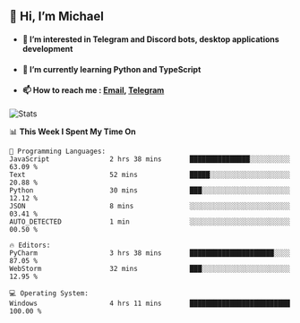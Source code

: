 ## 👋 Hi, I’m Michael
- #### 👀 I’m interested in Telegram and Discord bots, desktop applications development
- #### 🌱 I’m currently learning Python and TypeScript
- #### 📫 How to reach me : [Email](mailto:misha@kurapov.ru), [Telegram](https://t.me/mickr7)

![Stats](https://github-readme-stats.vercel.app/api?username=krpff&show_icons=true&theme=github_dark&hide_border=true&hide=issues&count_private=true&layout=compact)


<!--START_SECTION:waka-->
📊 **This Week I Spent My Time On** 

```text
💬 Programming Languages: 
JavaScript               2 hrs 38 mins       ███████████████░░░░░░░░░░   63.09 % 
Text                     52 mins             █████░░░░░░░░░░░░░░░░░░░░   20.88 % 
Python                   30 mins             ███░░░░░░░░░░░░░░░░░░░░░░   12.12 % 
JSON                     8 mins              ░░░░░░░░░░░░░░░░░░░░░░░░░   03.41 % 
AUTO_DETECTED            1 min               ░░░░░░░░░░░░░░░░░░░░░░░░░   00.50 % 

🔥 Editors: 
PyCharm                  3 hrs 38 mins       █████████████████████░░░░   87.05 % 
WebStorm                 32 mins             ███░░░░░░░░░░░░░░░░░░░░░░   12.95 % 

💻 Operating System: 
Windows                  4 hrs 11 mins       █████████████████████████   100.00 % 

```


<!--END_SECTION:waka-->
